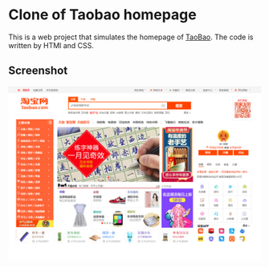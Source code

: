 # Clone of Taobao homepage
This is a web project that simulates the homepage of [TaoBao](http://www.taobao.com). The code is written by HTMl and CSS.
## Screenshot
<div align=center>
  <img src='https://github.com/andylvyp/TBwebpage/blob/master/taobao.jpg' />
</div>
